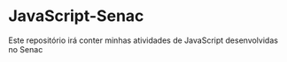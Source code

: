 # JavaScript-Senac
Este repositório irá conter minhas atividades de JavaScript desenvolvidas no Senac
